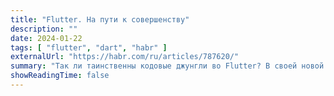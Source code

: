 ```yaml
---
title: "Flutter. На пути к совершенству"
description: ""
date: 2024-01-22
tags: [ "flutter", "dart", "habr" ]
externalUrl: "https://habr.com/ru/articles/787620/"
summary: "Так ли таинственны кодовые джунгли во Flutter? В своей новой статье я рассказал, как встать на путь совершенства, чтобы не совершать типичных ошибок."
showReadingTime: false
---
```


